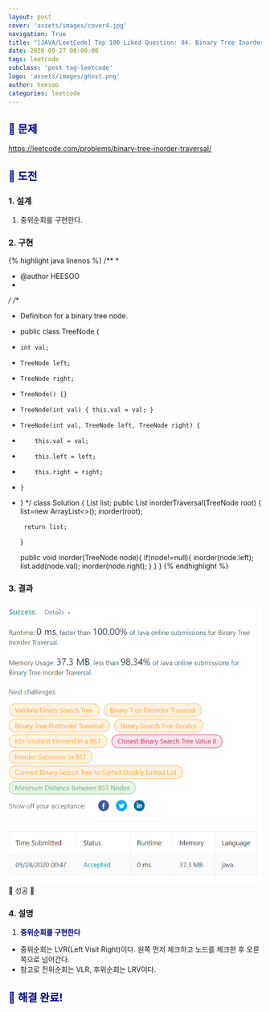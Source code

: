 ```yaml
---
layout: post
cover: 'assets/images/cover4.jpg'
navigation: True
title: "[JAVA/LeetCode] Top 100 Liked Question: 94. Binary Tree Inorder Traversal"
date: 2020-09-27 00:00:00
tags: leetcode
subclass: 'post tag-leetcode'
logo: 'assets/images/ghost.png'
author: heesoo
categories: leetcode
---
```

## <span style="color:navy">👀 문제</span>
<https://leetcode.com/problems/binary-tree-inorder-traversal/>

## <span style="color:navy">👊 도전</span>

### 1. 설계
1. 중위순회를 구현한다.

### 2. 구현 
{% highlight java linenos %}
/**
 *
 * @author HEESOO
 *
 */
/**
 * Definition for a binary tree node.
 * public class TreeNode {
 *     int val;
 *     TreeNode left;
 *     TreeNode right;
 *     TreeNode() {}
 *     TreeNode(int val) { this.val = val; }
 *     TreeNode(int val, TreeNode left, TreeNode right) {
 *         this.val = val;
 *         this.left = left;
 *         this.right = right;
 *     }
 * }
 */
class Solution {
    List<Integer> list;
    public List<Integer> inorderTraversal(TreeNode root) {
        list=new ArrayList<>();
        inorder(root);
        
        return list;
    }
    
    public void inorder(TreeNode node){
        if(node!=null){
            inorder(node.left);
            list.add(node.val);
            inorder(node.right);
        }
    }
}
{% endhighlight %}

### 3. 결과
![실행결과](./assets/images/200927_1.PNG)
🤟 성공 🤟   

### 4. 설명
1. **<span style="color:navy">중위순회를 구현한다</span>**
- 중위순회는 LVR(Left Visit Right)이다. 왼쪽 먼저 체크하고 노드를 체크한 후 오른쪽으로 넘어간다.
- 참고로 전위순회는 VLR, 후위순회는 LRV이다.
  
## <span style="color:navy">👏 해결 완료!</span>
